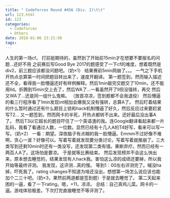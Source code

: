 ```yaml
---
title: " Codeforces Round #456 (Div. 2)\t\t"
url: 123.html
id: 123
categories:
  - Codeforces
  - Others
date: 2018-01-06 23:21:50
tags:
---
```


人生的第一场cf。 打前挺期待的，虽然到了开始前15min才在想要不要报名的问题…还好不用 之前赛后写Good Bye 2017的题感受了一下cf的难度，想着既然是div2，前三题应该都没问题吧。（奶×1） 结果赛前5min网崩了。。。 一气之下手机开热点总算第一时间把题目转出来了，速度开翻译。 第一题签到，然而输入描述还不全，看得我一脸懵逼还好有样例解释。然后1min敲完交题交了10min，还不能用lld。折腾到15min交上去了，然后WA了…一看虽然开了ll但没强转，再交 然后又WA了…还是同一组什么鬼嘛。 （放首凉凉，签到题都不会我退役） 然后懵逼的看三行程序看了1min发现int相加会爆我又没有强转，总算A了。 然后盯着结果的什么暂时通过还有什么题目上锁和hack机制懵逼了好久，然后反应过来要赶紧写T2... 又一题签到，然而网卡的半死，开热点都转不出来。还好最后没出事A了。 然后T3以它超长的题目吓住了一个英语渣的我。连Google翻译看起来都一片乱码，我看了看通过人数，一位数。显然已经有十几人A的T4好写，看来可以写一写。（奶×2） 一看：期望。深夜脑子有点糊的我一脸懵逼。Emmm不过好像不难啊，贪心一波？好像可以。写着写着就发现要分类讨论，写着写着就推崩了。三大类写到还剩10min时还有一类没写，还发现第二类有错。果断弃疗。然而已经有一两百人A了。这场怕是要凉。 于是就等比赛结束。 然后发现榜并不会这么快出来，原本想去睡觉的，结果发现有人hack我。害怕这么凉的成绩还要掉，所以我开始等最终评测。 我发现，这评测…真的慢。 等到1：00左右评测完了。嘁没ha掉，吓死我了。rating changes不知道为啥还没出，想想第一场怎么说应该也能加个二三十吧。（奶×3，果然前两道都是签到题）于是就去睡觉了。 第二天起来困的一逼，看了一下rating。嗯，+11，凉凉。 总结：自己真鸡儿菜。网卡的一逼。游戏体验极差。下次打完直接睡觉不等评测了。